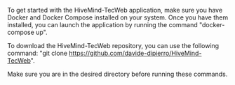 To get started with the HiveMind-TecWeb application, make sure you have Docker and Docker Compose installed on your system. Once you have them installed, you can launch the application by running the command "docker-compose up". 

To download the HiveMind-TecWeb repository, you can use the following command: "git clone https://github.com/davide-dipierro/HiveMind-TecWeb". 

Make sure you are in the desired directory before running these commands.